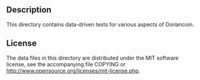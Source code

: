 Description
------------

This directory contains data-driven tests for various aspects of Doriancoin.

License
--------

The data files in this directory are distributed under the MIT software
license, see the accompanying file COPYING or
http://www.opensource.org/licenses/mit-license.php.

